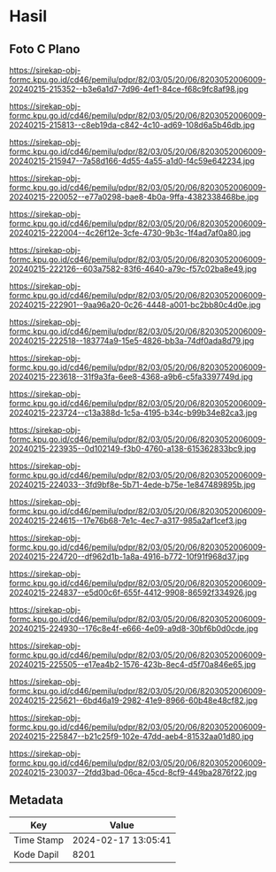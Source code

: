# Hasil

## Foto C Plano

https://sirekap-obj-formc.kpu.go.id/cd46/pemilu/pdpr/82/03/05/20/06/8203052006009-20240215-215352--b3e6a1d7-7d96-4ef1-84ce-f68c9fc8af98.jpg

https://sirekap-obj-formc.kpu.go.id/cd46/pemilu/pdpr/82/03/05/20/06/8203052006009-20240215-215813--c8eb19da-c842-4c10-ad69-108d6a5b46db.jpg

https://sirekap-obj-formc.kpu.go.id/cd46/pemilu/pdpr/82/03/05/20/06/8203052006009-20240215-215947--7a58d166-4d55-4a55-a1d0-f4c59e642234.jpg

https://sirekap-obj-formc.kpu.go.id/cd46/pemilu/pdpr/82/03/05/20/06/8203052006009-20240215-220052--e77a0298-bae8-4b0a-9ffa-4382338468be.jpg

https://sirekap-obj-formc.kpu.go.id/cd46/pemilu/pdpr/82/03/05/20/06/8203052006009-20240215-222004--4c26f12e-3cfe-4730-9b3c-1f4ad7af0a80.jpg

https://sirekap-obj-formc.kpu.go.id/cd46/pemilu/pdpr/82/03/05/20/06/8203052006009-20240215-222126--603a7582-83f6-4640-a79c-f57c02ba8e49.jpg

https://sirekap-obj-formc.kpu.go.id/cd46/pemilu/pdpr/82/03/05/20/06/8203052006009-20240215-222901--9aa96a20-0c26-4448-a001-bc2bb80c4d0e.jpg

https://sirekap-obj-formc.kpu.go.id/cd46/pemilu/pdpr/82/03/05/20/06/8203052006009-20240215-222518--183774a9-15e5-4826-bb3a-74df0ada8d79.jpg

https://sirekap-obj-formc.kpu.go.id/cd46/pemilu/pdpr/82/03/05/20/06/8203052006009-20240215-223618--31f9a3fa-6ee8-4368-a9b6-c5fa3397749d.jpg

https://sirekap-obj-formc.kpu.go.id/cd46/pemilu/pdpr/82/03/05/20/06/8203052006009-20240215-223724--c13a388d-1c5a-4195-b34c-b99b34e82ca3.jpg

https://sirekap-obj-formc.kpu.go.id/cd46/pemilu/pdpr/82/03/05/20/06/8203052006009-20240215-223935--0d102149-f3b0-4760-a138-615362833bc9.jpg

https://sirekap-obj-formc.kpu.go.id/cd46/pemilu/pdpr/82/03/05/20/06/8203052006009-20240215-224033--3fd9bf8e-5b71-4ede-b75e-1e847489895b.jpg

https://sirekap-obj-formc.kpu.go.id/cd46/pemilu/pdpr/82/03/05/20/06/8203052006009-20240215-224615--17e76b68-7e1c-4ec7-a317-985a2af1cef3.jpg

https://sirekap-obj-formc.kpu.go.id/cd46/pemilu/pdpr/82/03/05/20/06/8203052006009-20240215-224720--df962d1b-1a8a-4916-b772-10f91f968d37.jpg

https://sirekap-obj-formc.kpu.go.id/cd46/pemilu/pdpr/82/03/05/20/06/8203052006009-20240215-224837--e5d00c6f-655f-4412-9908-86592f334926.jpg

https://sirekap-obj-formc.kpu.go.id/cd46/pemilu/pdpr/82/03/05/20/06/8203052006009-20240215-224930--176c8e4f-e666-4e09-a9d8-30bf6b0d0cde.jpg

https://sirekap-obj-formc.kpu.go.id/cd46/pemilu/pdpr/82/03/05/20/06/8203052006009-20240215-225505--e17ea4b2-1576-423b-8ec4-d5f70a846e65.jpg

https://sirekap-obj-formc.kpu.go.id/cd46/pemilu/pdpr/82/03/05/20/06/8203052006009-20240215-225621--6bd46a19-2982-41e9-8966-60b48e48cf82.jpg

https://sirekap-obj-formc.kpu.go.id/cd46/pemilu/pdpr/82/03/05/20/06/8203052006009-20240215-225847--b21c25f9-102e-47dd-aeb4-81532aa01d80.jpg

https://sirekap-obj-formc.kpu.go.id/cd46/pemilu/pdpr/82/03/05/20/06/8203052006009-20240215-230037--2fdd3bad-06ca-45cd-8cf9-449ba2876f22.jpg


## Metadata

| Key        | Value               |
| ---------- | ------------------- |
| Time Stamp | 2024-02-17 13:05:41 |
| Kode Dapil | 8201                |



